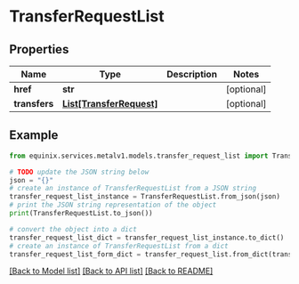 # TransferRequestList


## Properties

Name | Type | Description | Notes
------------ | ------------- | ------------- | -------------
**href** | **str** |  | [optional] 
**transfers** | [**List[TransferRequest]**](TransferRequest.md) |  | [optional] 

## Example

```python
from equinix.services.metalv1.models.transfer_request_list import TransferRequestList

# TODO update the JSON string below
json = "{}"
# create an instance of TransferRequestList from a JSON string
transfer_request_list_instance = TransferRequestList.from_json(json)
# print the JSON string representation of the object
print(TransferRequestList.to_json())

# convert the object into a dict
transfer_request_list_dict = transfer_request_list_instance.to_dict()
# create an instance of TransferRequestList from a dict
transfer_request_list_form_dict = transfer_request_list.from_dict(transfer_request_list_dict)
```
[[Back to Model list]](../README.md#documentation-for-models) [[Back to API list]](../README.md#documentation-for-api-endpoints) [[Back to README]](../README.md)


